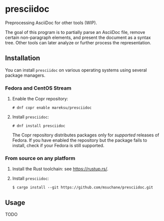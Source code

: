 # presciidoc

Preprocessing AsciiDoc for other tools (WIP).

The goal of this program is to partially parse an AsciiDoc file, remove certain non-paragraph elements, and present the document as a syntax tree. Other tools can later analyze or further process the representation.

## Installation

You can install `presciidoc` on various operating systems using several package managers.

### Fedora and CentOS Stream

1. Enable the Copr repository:

    ```
    # dnf copr enable mareksu/presciidoc
    ```

2. Install `presciidoc`:

    ```
    # dnf install presciidoc
    ```

    The Copr repository distributes packages only for *supported* releases of Fedora. If you have enabled the repository but the package fails to install, check if your Fedora is still supported.

### From source on any platform

1. Install the Rust toolchain: see <https://rustup.rs/>.

2. Install `presciidoc`:

    ```
    $ cargo install --git https://github.com/msuchane/presciidoc.git
    ```

## Usage

TODO
